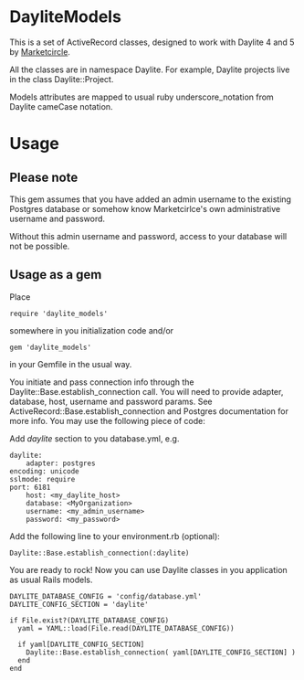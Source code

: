 DayliteModels
=============

This is a set of ActiveRecord classes, designed to work with Daylite 4 and 5 by [Marketcircle](http://www.marketcircle.com).

All the classes are in namespace Daylite. For example, Daylite projects live in the class Daylite::Project.

Models attributes are mapped to usual ruby underscore_notation from Daylite cameCase notation.

Usage
=======

Please note
-----------
This gem assumes that you have added an admin username to the existing Postgres database or somehow know Marketcirlce's own administrative username and password.  

Without this admin username and password, access to your database will not be possible.


Usage as a gem
-----------------------------

Place

    require 'daylite_models'

somewhere in you initialization code and/or

    gem 'daylite_models'

in your Gemfile in the usual way.

You initiate and pass connection info through the Daylite::Base.establish_connection call. You will need to provide adapter, database, host, username and password params. See ActiveRecord::Base.establish_connection and Postgres documentation for more info. You may use the following piece of code:

Add _daylite_ section to you database.yml, e.g.

    daylite:
        adapter: postgres
	encoding: unicode
	sslmode: require
	port: 6181
        host: <my_daylite_host>
        database: <MyOrganization>
        username: <my_admin_username>
        password: <my_password>


Add the following line to your environment.rb (optional):

    Daylite::Base.establish_connection(:daylite)

You are ready to rock! Now you can use Daylite classes in you application as usual Rails models.


    DAYLITE_DATABASE_CONFIG = 'config/database.yml'
    DAYLITE_CONFIG_SECTION = 'daylite'

    if File.exist?(DAYLITE_DATABASE_CONFIG)
      yaml = YAML::load(File.read(DAYLITE_DATABASE_CONFIG))

      if yaml[DAYLITE_CONFIG_SECTION]
        Daylite::Base.establish_connection( yaml[DAYLITE_CONFIG_SECTION] )
      end
    end
